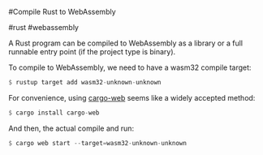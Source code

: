 #Compile Rust to WebAssembly

#rust #webassembly

A Rust program can be compiled to WebAssembly as a library or a full runnable entry point (if the project type is binary).

To compile to WebAssembly, we need to have a wasm32 compile target:

```rust
$ rustup target add wasm32-unknown-unknown
```

For convenience, using [cargo-web](https://github.com/koute/cargo-web) seems like a widely accepted method:

```rust
$ cargo install cargo-web
```

And then, the actual compile and run:

```rust
$ cargo web start --target=wasm32-unknown-unknown
```
